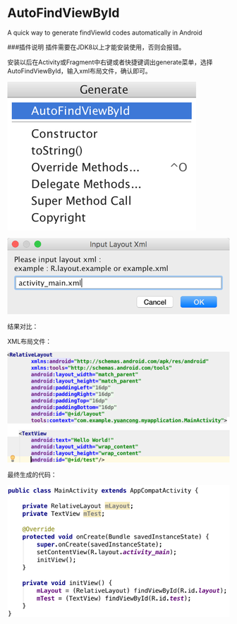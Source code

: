 # AutoFindViewById
A quick way to generate findViewId codes automatically in Android

###插件说明
插件需要在JDK8以上才能安装使用，否则会报错。

安装以后在Activity或Fragment中右键或者快捷键调出generate菜单，选择AutoFindViewById，输入xml布局文件，确认即可。

![generate](readme/generate.png)

![autofindviewbyidinput](readme/autofindviewbyidinput.png)

结果对比：

XML布局文件：

![autofindviewbyidxml](readme/autofindviewbyidxml.png)

最终生成的代码：

![autofindviewbyidresult](readme/autofindviewbyidresult.png)